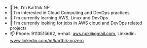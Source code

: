 - 👋 Hi, I’m Karthik NP
- 👀 I’m interested in Cloud Computing and DevOps practices
- 🌱 I’m currently learning AWS, Linux and DevOps
- 💞️ I’m currently looking for jobs in AWS cloud and DevOps related projects
- 📫 Phone: 9113515662, e-mail: aws.npk@gmail.com, Linkedin: www.linkedin.com/in/karthik-npzero
<!---
npk-aws/npk-aws is a ✨ special ✨ repository because its `README.md` (this file) appears on your GitHub profile.
You can click the Preview link to take a look at your changes.
--->
